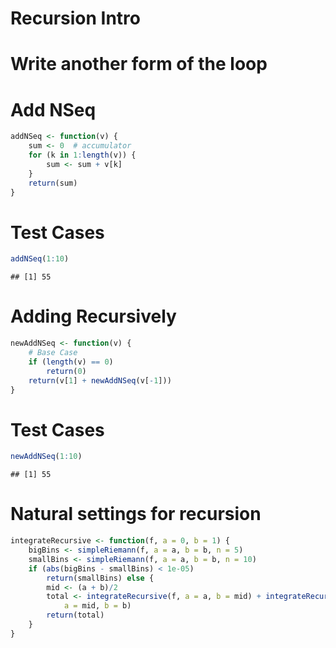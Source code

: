 Recursion Intro
========================================================

# Write another form of the loop



# Add NSeq 

```r
addNSeq <- function(v) {
    sum <- 0  # accumulator
    for (k in 1:length(v)) {
        sum <- sum + v[k]
    }
    return(sum)
}
```


# Test Cases

```r
addNSeq(1:10)
```

```
## [1] 55
```


# Adding Recursively

```r
newAddNSeq <- function(v) {
    # Base Case
    if (length(v) == 0) 
        return(0)
    return(v[1] + newAddNSeq(v[-1]))
}
```


# Test Cases

```r
newAddNSeq(1:10)
```

```
## [1] 55
```


# Natural settings for recursion

```r
integrateRecursive <- function(f, a = 0, b = 1) {
    bigBins <- simpleRiemann(f, a = a, b = b, n = 5)
    smallBins <- simpleRiemann(f, a = a, b = b, n = 10)
    if (abs(bigBins - smallBins) < 1e-05) 
        return(smallBins) else {
        mid <- (a + b)/2
        total <- integrateRecursive(f, a = a, b = mid) + integrateRecursive(f, 
            a = mid, b = b)
        return(total)
    }
}
```




